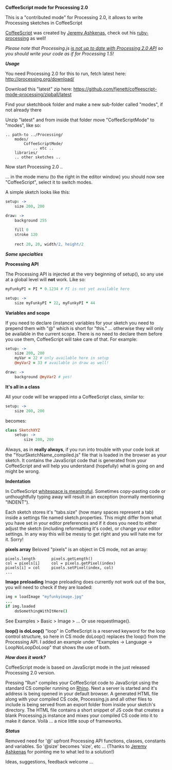**CoffeeScript mode for Processing 2.0**

This is a "contributed mode" for Processing 2.0, it allows to write Processing sketches in CoffeeScript

[CoffeeScript](http://coffeescript.org/) was created by [Jeremy Ashkenas](https://github.com/jashkenas), check out his [ruby-processing](https://github.com/jashkenas/ruby-processing) as well!

*Please note that Processing.js [is not up to date with Processing 2.0 API](https://processing-js.lighthouseapp.com/projects/41284-processingjs/tickets?q=tagged%3A%22processing-2.0-api-change%22) so you should write your code as if for Processing 1.5!*

***Usage***

You need Processing 2.0 for this to run, fetch latest here:
http://processing.org/download/

Download this "latest" zip here:
https://github.com/fjenett/coffeescript-mode-processing/zipball/latest

Find your sketchbook folder and make a new sub-folder called "modes", if not already there

Unzip "latest" and from inside that folder move "CoffeeScriptMode" to "modes", like so:
```
.. path-to ../Processing/
    modes/
        CoffeeScriptMode/
            .. etc ..
	libraries/
	.. other sketches ..
```

Now start Processing 2.0 ..

... in the mode menu (to the right in the editor window) you should now see "CoffeeScript", select it to switch modes.

A simple sketch looks like this:
```coffeescript
setup: ->
    size 200, 200

draw: ->
    background 255
    
    fill 0
    stroke 120
    
    rect 20, 20, width/2, height/2
```

***Some specialties***

**Processing API**

The Processing API is injected at the very beginning of setup(), so any use at a global level will **not** work. Like so:

```coffeescript
myFunkyPI = PI * 0.1234 # PI is not yet available here

setup: ->
    size myFunkyPI * 22, myFunkyPI * 44
```

**Variables and scope**

If you need to declare (instance) variables for your sketch you need to prepend them with "@" which is short for "this." ... otherwise they will only be available in the current scope. There is no need to declare them before you use them, CoffeeScript will take care of that. For example:

```coffeescript
setup: ->
    size 200, 200
    myVar = 22 # only available here in setup
    @myVar2 = 33 # available in draw as well!

draw: ->
    background @myVar2 # yes!
```

**It's all in a class**

All your code will be wrapped into a CoffeeScript class, similar to:
```coffeescript
setup: ->
    size 200, 200
```
becomes:
```coffeescript
class SketchXYZ
    setup: ->
        size 200, 200
```

Always, as in **really always**, if you run into trouble with your code look at the "YourSketchName_compiled.js" file that is loaded in the browser as your sketch. It contains the JavaScript code that is generated from your CoffeeScript and will help you understand (hopefully) what is going on and might be wrong.

**Indentation**

In CoffeeScript [whitespace is meaningful](http://coffeescript.org/#language). Sometimes copy-pasting code or unthoughtfully typing away will result in an exception (normally mentioning "INDENT").

Each sketch stores it's "tabs.size" (how many spaces represent a tab) inside a settings file named sketch.properties. This might differ from what you have set in your editor preferences and if it does you need to either adjust the sketch (including reformatting it's code), or change your editor settings. In any way this will be messy to get right and you will hate me for it. Sorry!

**pixels array**
Beloved "pixels" is an object in CS mode, not an array:
```
pixels.length 		pixels.getLength()
col = pixels[i]		col = pixels.getPixel(index)
pixels[i] = col		pixels.setPixel(index, col)
...
```

**Image preloading**
Image preloading does currently not work out of the box, you will need to check if they are loaded:
```coffeescript
img = loadImage "myfunkyimage.jpg"
...
if img.loaded
	doSomethingWithItHere()
```
See Examples > Basic > Image > ...
Or use requestImage().

**loop() is doLoop()**
"loop" in CoffeeScript is a reserved keyword for the loop control structure, so here in CS mode doLoop() replaces the loop() from the Processing API. I added an example under "Examples -> Language -> LoopNoLoopDoLoop" that shows the use of both.


***How does it work?***

CoffeeScript mode is based on JavaScript mode in the just released Processing 2.0 version.

Pressing "Run" compiles your CoffeeScript code to JavaScript using the standard CS compiler running on [Rhino](https://github.com/mozilla/rhino). Next a server is started and it's address is being opened in your default browser. A generated HTML file along with your compiled CS code, Processing.js and all other files to include is being served from an export folder from inside your sketch's directory. The HTML file contains a short snippet of JS code that creates a blank Processing.js instance and mixes your compiled CS code into it to make it dance. Voilà ... a nice little soup of frameworks.

***Status***

Removed need for '@' upfront Processing API functions, classes, constants and variables. So '@size' becomes 'size', etc ...
(Thanks to [Jeremy Ashkenas](https://github.com/jashkenas) for pointing me to what led to a solution!)

Ideas, suggestions, feedback welcome ...



